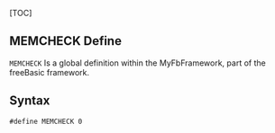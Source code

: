 [TOC]
## MEMCHECK Define

`MEMCHECK` Is a global definition within the MyFbFramework, part of the freeBasic framework.
## Syntax

```freeBasic
#define MEMCHECK 0
```

